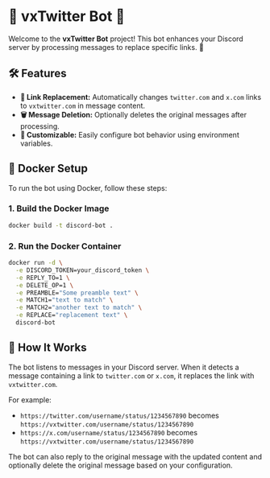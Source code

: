 # 🎉 **vxTwitter Bot** 🤖

Welcome to the **vxTwitter Bot** project! This bot enhances your Discord server by processing messages to replace specific links. 🚀

## 🛠️ **Features**

- **🔗 Link Replacement:** Automatically changes `twitter.com` and `x.com` links to `vxtwitter.com` in message content.
- **🗑️ Message Deletion:** Optionally deletes the original messages after processing.
- **🌟 Customizable:** Easily configure bot behavior using environment variables.

## 🐳 **Docker Setup**

To run the bot using Docker, follow these steps:

### 1. Build the Docker Image

```bash
docker build -t discord-bot .
```

### 2. Run the Docker Container

```bash
docker run -d \
  -e DISCORD_TOKEN=your_discord_token \
  -e REPLY_TO=1 \
  -e DELETE_OP=1 \
  -e PREAMBLE="Some preamble text" \
  -e MATCH1="text to match" \
  -e MATCH2="another text to match" \
  -e REPLACE="replacement text" \
  discord-bot
```

## 📖 **How It Works**

The bot listens to messages in your Discord server. When it detects a message containing a link to `twitter.com` or `x.com`, it replaces the link with `vxtwitter.com`. 

For example:
- `https://twitter.com/username/status/1234567890` becomes `https://vxtwitter.com/username/status/1234567890`
- `https://x.com/username/status/1234567890` becomes `https://vxtwitter.com/username/status/1234567890`

The bot can also reply to the original message with the updated content and optionally delete the original message based on your configuration.
